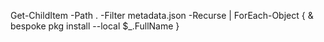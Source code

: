 Get-ChildItem -Path . -Filter metadata.json -Recurse | ForEach-Object {
	& bespoke pkg install --local $_.FullName
}
